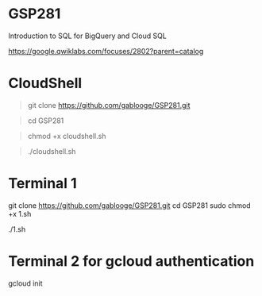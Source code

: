 # GSP281

Introduction to SQL for BigQuery and Cloud SQL 

https://google.qwiklabs.com/focuses/2802?parent=catalog

# CloudShell
> git clone https://github.com/gablooge/GSP281.git

> cd GSP281

> chmod +x cloudshell.sh

> ./cloudshell.sh 

# Terminal 1
git clone https://github.com/gablooge/GSP281.git
cd GSP281
sudo chmod +x 1.sh

./1.sh


# Terminal 2 for gcloud authentication
gcloud init

